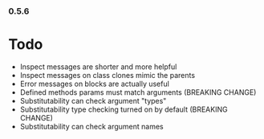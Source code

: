 ### 0.5.6


Todo
====

* Inspect messages are shorter and more helpful
* Inspect messages on class clones mimic the parents
* Error messages on blocks are actually useful
* Defined methods params must match arguments (BREAKING CHANGE)
* Substitutability can check argument "types"
* Substitutability type checking turned on by default (BREAKING CHANGE)
* Substitutability can check argument names

